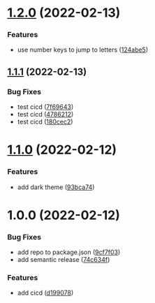 # [1.2.0](https://github.com/garredow/wordly/compare/v1.1.1...v1.2.0) (2022-02-13)


### Features

* use number keys to jump to letters ([124abe5](https://github.com/garredow/wordly/commit/124abe56bcbec24da3c4ba43f88de8ad50e65489))

## [1.1.1](https://github.com/garredow/wordly/compare/v1.1.0...v1.1.1) (2022-02-13)


### Bug Fixes

* test cicd ([7f69643](https://github.com/garredow/wordly/commit/7f69643a2574518cf7359a29fd2f0edae3e0638f))
* test cicd ([4786212](https://github.com/garredow/wordly/commit/4786212ce552c913f65aa19e5eb092873e043972))
* test cicd ([180cec2](https://github.com/garredow/wordly/commit/180cec261fceee99b2e0b205f9a11472aec82290))

# [1.1.0](https://github.com/garredow/wordly/compare/v1.0.0...v1.1.0) (2022-02-12)


### Features

* add dark theme ([93bca74](https://github.com/garredow/wordly/commit/93bca7406325a1068cb3d3a5755dd0d8b9b0ed7b))

# 1.0.0 (2022-02-12)


### Bug Fixes

* add repo to package.json ([9cf7f03](https://github.com/garredow/wordly/commit/9cf7f0357e68acdbb81769991121a347efb17f92))
* add semantic release ([74c634f](https://github.com/garredow/wordly/commit/74c634f19062cf5c0d9298bb678e6c12f59437cf))


### Features

* add cicd ([d199078](https://github.com/garredow/wordly/commit/d199078cb3e7088610f8a96f4808bf79a7bc4c00))
